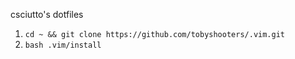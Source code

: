 csciutto's dotfiles
1. `cd ~ && git clone https://github.com/tobyshooters/.vim.git`
1. `bash .vim/install`
